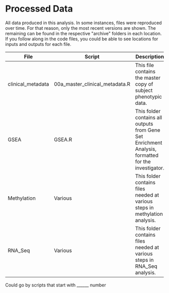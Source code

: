 # Processed Data  
  
All data produced in this analysis. In some instances, files were reproduced over time. For that reason, only the most recent versions are shown. The remaining can be found in the respective "archive" folders in each location.  If you follow along in the code files, you could be able to see locations for inputs and outputs for each file.
  
File | Script | Description
---|------------------|---------------------------------------------------
clinical_metadata | 00a_master_clinical_metadata.R | This file contains the master copy of subject phenotypic data.
GSEA | GSEA.R | This folder contains all outputs from Gene Set Enrichment Analysis, formatted for the investigator.
Methylation | Various | This folder contains files needed at various steps in methylation analysis. 
RNA_Seq | Various | This folder contains files needed at various steps in RNA_Seq analysis.

Could go by scripts that start with ______ number